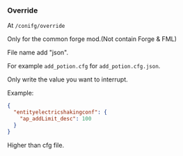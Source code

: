 ### Override

At `/conifg/override`

Only for the common forge mod.(Not contain Forge & FML)

File name add "json".

For example `add_potion.cfg` for `add_potion.cfg.json`.

Only write the value you want to interrupt.

Example:
```json
{
  "entityelectricshakingconf": {
    "ap_addLimit_desc": 100
  }
}
```

Higher than cfg file.
